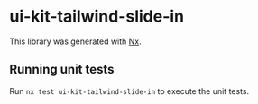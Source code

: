 # ui-kit-tailwind-slide-in

This library was generated with [Nx](https://nx.dev).

## Running unit tests

Run `nx test ui-kit-tailwind-slide-in` to execute the unit tests.
